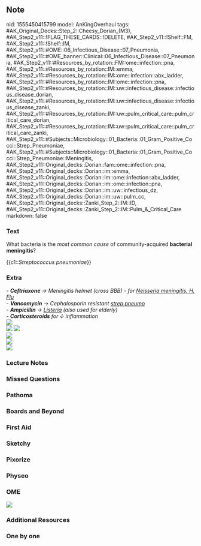 ## Note
nid: 1555450415799
model: AnKingOverhaul
tags: #AK_Original_Decks::Step_2::Cheesy_Dorian_(M3), #AK_Step2_v11::!FLAG_THESE_CARDS::!DELETE, #AK_Step2_v11::!Shelf::FM, #AK_Step2_v11::!Shelf::IM, #AK_Step2_v11::#OME::06_Infectious_Disease::07_Pneumonia, #AK_Step2_v11::#OME_banner::Clinical::06_Infectious_Disease::07_Pneumonia, #AK_Step2_v11::#Resources_by_rotation::FM::ome::infection::pna, #AK_Step2_v11::#Resources_by_rotation::IM::emma, #AK_Step2_v11::#Resources_by_rotation::IM::ome::infection::abx_ladder, #AK_Step2_v11::#Resources_by_rotation::IM::ome::infection::pna, #AK_Step2_v11::#Resources_by_rotation::IM::uw::infectious_disease::infectious_disease_dorian, #AK_Step2_v11::#Resources_by_rotation::IM::uw::infectious_disease::infectious_disease_zanki, #AK_Step2_v11::#Resources_by_rotation::IM::uw::pulm_critical_care::pulm_critical_care_dorian, #AK_Step2_v11::#Resources_by_rotation::IM::uw::pulm_critical_care::pulm_critical_care_zanki, #AK_Step2_v11::#Subjects::Microbiology::01_Bacteria::01_Gram_Positive_Cocci::Strep_Pneumoniae, #AK_Step2_v11::#Subjects::Microbiology::01_Bacteria::01_Gram_Positive_Cocci::Strep_Pneumoniae::Meningitis, #AK_Step2_v11::Original_decks::Dorian::fam::ome::infection::pna, #AK_Step2_v11::Original_decks::Dorian::im::emma, #AK_Step2_v11::Original_decks::Dorian::im::ome::infection::abx_ladder, #AK_Step2_v11::Original_decks::Dorian::im::ome::infection::pna, #AK_Step2_v11::Original_decks::Dorian::im::uw::infectious_dz, #AK_Step2_v11::Original_decks::Dorian::im::uw::pulm_cc, #AK_Step2_v11::Original_decks::Zanki_Step_2::IM::ID, #AK_Step2_v11::Original_decks::Zanki_Step_2::IM::Pulm_&_Critical_Care
markdown: false

### Text
What bacteria is the <i>most common cause</i> of community-acquired
<b>bacterial meningitis</b>?
<div>
  {{c1::<i>Streptococcus pneumoniae</i>}}
</div>

### Extra
<div>
  <div>
    <div>
      <i>- <b>Ceftriaxone</b></i>
      <div style="display: inline !important;">
        <i>→</i>
      </div>
      <div style="display: inline !important;">
        <i>Meningitis helmet (cross BBB) - for <u>Neisseria
        meningitis, H. Flu</u></i>
      </div>
    </div>
    <div>
      <i>- <b>Vancomycin</b> → Cephalosporin resistant <u>strep
      pneumo</u></i>
    </div>
    <div>
      <i>- <b>Ampicillin</b> → <u>Listeria</u> (also used for
      elderly)</i>
    </div>
    <div>
      <div>
        <i>- <b>Corticosteroids</b> for ↓ inflammation</i>
      </div>
    </div>
    <div>
      <i><img src="paste-11325828759861.jpg"></i>
    </div>
    <div style="display: inline !important;">
      <div style="display: inline !important;">
        <i><img src="paste-396966647300099.jpg"></i>
      </div>
    </div><i><img src="paste-11312943858016.jpg"></i>
  </div>
  <div>
    <i><img src="paste-1802554824458241.jpg"></i>
  </div>
</div>
<div>
  <i><img src="crap!%20(1).png"></i>
</div>
<div>
  <i><img src="paste-2393671173406721.jpg"></i>
</div>

### Lecture Notes


### Missed Questions


### Pathoma


### Boards and Beyond


### First Aid


### Sketchy


### Pixorize


### Physeo


### OME
<div class="ome-widget">
  <a href=
  "https://onlinemeded.org/spa/infectious-disease/pneumonia/acquire?ref=anki">
  <img src="_OME_AnkiFlashcards_Lesson_5.png"></a>
</div>

### Additional Resources


### One by one

